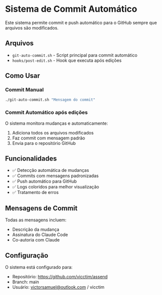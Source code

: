 # Sistema de Commit Automático

Este sistema permite commit e push automático para o GitHub sempre que arquivos são modificados.

## Arquivos

- `git-auto-commit.sh` - Script principal para commit automático
- `hooks/post-edit.sh` - Hook que executa após edições

## Como Usar

### Commit Manual
```bash
./git-auto-commit.sh "Mensagem do commit"
```

### Commit Automático após edições
O sistema monitora mudanças e automaticamente:
1. Adiciona todos os arquivos modificados
2. Faz commit com mensagem padrão
3. Envia para o repositório GitHub

## Funcionalidades

- ✅ Detecção automática de mudanças
- ✅ Commits com mensagens padronizadas
- ✅ Push automático para GitHub
- ✅ Logs coloridos para melhor visualização
- ✅ Tratamento de erros

## Mensagens de Commit

Todas as mensagens incluem:
- Descrição da mudança
- Assinatura do Claude Code
- Co-autoria com Claude

## Configuração

O sistema está configurado para:
- Repositório: https://github.com/vicctim/assend
- Branch: main
- Usuário: victorsamuel@outlook.com / vicctim